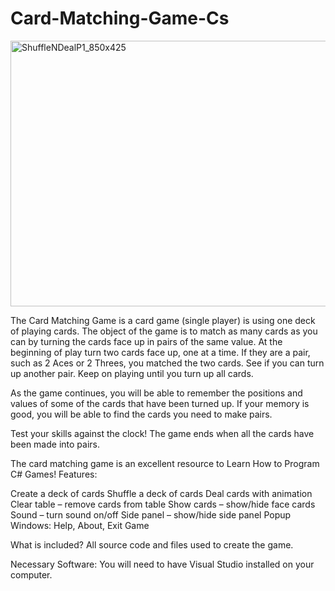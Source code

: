 # Card-Matching-Game-Cs

<img width="850" height="425" alt="ShuffleNDealP1_850x425" src="https://github.com/user-attachments/assets/337abef4-264e-4754-8b80-c1b94e0da81e" />

The Card Matching Game is a card game (single player) is using one deck of playing cards. The object of the game is to match as many cards as you can by turning the cards face up in pairs of the same value.
At the beginning of play turn two cards face up, one at a time. If they are a pair, such as 2 Aces or 2 Threes, you matched the two cards. See if you can turn up another pair. Keep on playing until you turn up all cards.

As the game continues, you will be able to remember the positions and values of some of the cards that have been turned up. If your memory is good, you will be able to find the cards you need to make pairs.

Test your skills against the clock! The game ends when all the cards have been made into pairs.

The card matching game is an excellent resource to Learn How to Program C# Games!
Features:

Create a deck of cards
Shuffle a deck of cards
Deal cards with animation
Clear table – remove cards from table
Show cards – show/hide face cards
Sound – turn sound on/off
Side panel – show/hide side panel
Popup Windows: Help, About, Exit Game

What is included?
All source code and files used to create the game.

Necessary Software:
You will need to have Visual Studio installed on your computer.
